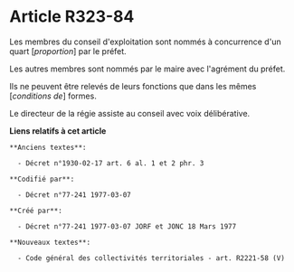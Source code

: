 # Article R323-84

Les membres du conseil d'exploitation sont nommés à concurrence d'un quart [*proportion*] par le préfet.

Les autres membres sont nommés par le maire avec l'agrément du préfet.

Ils ne peuvent être relevés de leurs fonctions que dans les mêmes [*conditions de*] formes.

Le directeur de la régie assiste au conseil avec voix délibérative.

**Liens relatifs à cet article**

	**Anciens textes**:

	  - Décret n°1930-02-17 art. 6 al. 1 et 2 phr. 3

	**Codifié par**:

	  - Décret n°77-241 1977-03-07

	**Créé par**:

	  - Décret n°77-241 1977-03-07 JORF et JONC 18 Mars 1977

	**Nouveaux textes**:

	  - Code général des collectivités territoriales - art. R2221-58 (V)
